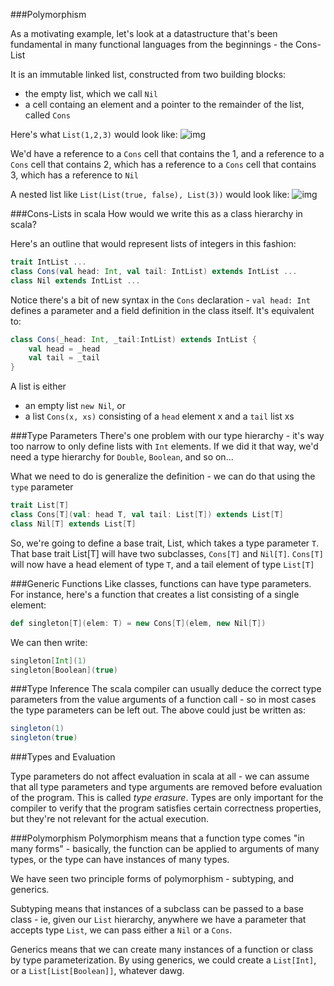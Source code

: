 ###Polymorphism

As a motivating example, let's look at a datastructure that's been fundamental in many functional languages from the beginnings - the Cons-List

It is an immutable linked list, constructed from two building blocks:

* the empty list, which we call `Nil`
* a cell containg an element and a pointer to the remainder of the list, called `Cons`

Here's what `List(1,2,3)` would look like:
![img](http://i.imgur.com/Cbla4yn.png)

We'd have a reference to a `Cons` cell that contains the 1, and a reference to a `Cons` cell that contains 2, which has a reference to a `Cons` cell that contains 3, which has a reference to `Nil`

A nested list like `List(List(true, false), List(3))` would look like:
![img](http://i.imgur.com/XYcKqde.png)

###Cons-Lists in scala
How would we write this as a class hierarchy in scala?

Here's an outline that would represent lists of integers in this fashion:

```scala
trait IntList ...
class Cons(val head: Int, val tail: IntList) extends IntList ...
class Nil extends IntList ...
```

Notice there's a bit of new syntax in the `Cons` declaration - `val head: Int` defines a parameter and a field definition in the class itself. It's equivalent to:

```scala
class Cons(_head: Int, _tail:IntList) extends IntList {
	val head = _head
	val tail = _tail
}
```

A list is either

* an empty list `new Nil`, or
* a list `Cons(x, xs)` consisting of a `head` element x and a `tail` list xs

###Type Parameters
There's one problem with our type hierarchy - it's way too narrow to only define lists with `Int` elements. If we did it that way, we'd need a type hierarchy for `Double`, `Boolean`, and so on...

What we need to do is generalize the definition - we can do that using the `type` parameter

```scala
trait List[T]
class Cons[T](val: head T, val tail: List[T]) extends List[T]
class Nil[T] extends List[T]
```

So, we're going to define a base trait, List, which takes a type parameter `T`. That base trait List[T] will have two subclasses, `Cons[T]` and `Nil[T]`. `Cons[T]` will now have a head element of type `T`, and a tail element of type `List[T]`

###Generic Functions
Like classes, functions can have type parameters. For instance, here's a function that creates a list consisting of a single element:

```scala
def singleton[T](elem: T) = new Cons[T](elem, new Nil[T])
```

We can then write:

```scala
singleton[Int](1)
singleton[Boolean](true)
```

###Type Inference
The scala compiler can usually deduce the correct type parameters from the value arguments of a function call - so in most cases the type parameters can be left out. The above could just be written as:

```scala
singleton(1)
singleton(true)
```

###Types and Evaluation

Type parameters do not affect evaluation in scala at all - we can assume that all type parameters and type arguments are removed before evaluation of the program. This is called *type erasure*. Types are only important for the compiler to verify that the program satisfies certain correctness properties, but they're not relevant for the actual execution.

###Polymorphism
Polymorphism means that a function type comes "in many forms" - basically, the function can be applied to arguments of many types, or the type can have instances of many types.

We have seen two principle forms of polymorphism - subtyping, and generics.

Subtyping means that instances of a subclass can be passed to a base class - ie, given our `List` hierarchy, anywhere we have a parameter that accepts type `List`, we can pass either a `Nil` or a `Cons`.

Generics means that we can create many instances of a function or class by type parameterization. By using generics, we could create a `List[Int]`, or a `List[List[Boolean]]`, whatever dawg.
